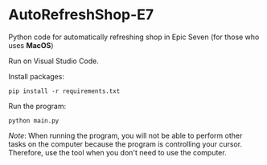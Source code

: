 # AutoRefreshShop-E7
Python code for automatically refreshing shop in Epic Seven (for those who uses **MacOS**)

Run on Visual Studio Code. 

Install packages:
```
pip install -r requirements.txt
```
Run the program:
```
python main.py
```
*Note*: When running the program, you will not be able to perform other tasks on the computer because the program is controlling your cursor. Therefore, use the tool when you don't need to use the computer.

